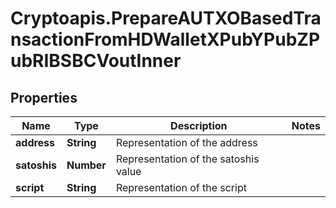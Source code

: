 # Cryptoapis.PrepareAUTXOBasedTransactionFromHDWalletXPubYPubZPubRIBSBCVoutInner

## Properties

Name | Type | Description | Notes
------------ | ------------- | ------------- | -------------
**address** | **String** | Representation of the address | 
**satoshis** | **Number** | Representation of the satoshis value | 
**script** | **String** | Representation of the script | 


